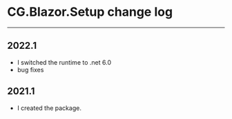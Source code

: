 # CG.Blazor.Setup change log
---

## 2022.1

* I switched the runtime to .net 6.0
* bug fixes


## 2021.1

* I created the package.

